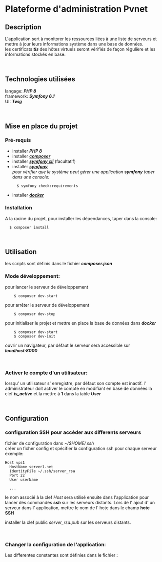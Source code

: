 # Plateforme d'administration Pvnet 

## Description 

  L'application sert à monitorer les ressources liées à une liste de serveurs et mettre à jour leurs informations système dans une base de données.   
 les certificats ***tls*** des  hôtes virtuels seront vérifiés de façon régulière  et les informations stockés en base.

  <br>

## Technologies utilisées 

langage: ***PHP 8***   
framework: ***Symfony 6.1***  
UI: ***Twig***

 <br>
 
## Mise en place du projet 

### Pré-requis
- installer ***PHP 8***
- installer [***composer***](https://getcomposer.org/)
- installer [***symfony cli***](https://symfony.com/download) (facultatif)
- installer [***symfony***](https://symfony.com/doc/current/setup.html)  
  *pour vérifier que le système peut gérer une application* ***symfony*** *taper dans une console:*
  ```bash
    $ symfony check:requirements
  ```
- installer [***docker***](https://docs.docker.com/get-docker/)

### Installation
  A la racine du projet, pour installer les dépendances, taper dans la console:
  ```
    $ composer install
  ```
  <br>

## Utilisation 
 
 les scripts sont définis dans le fichier ***composer.json***


### Mode développement:
pour lancer le serveur de développement  
``` 
    $ composer dev-start
```
pour arrêter le serveur de développement  
```
    $ composer dev-stop
```
pour initialiser le projet et mettre en place la base de données dans ***docker***   
```
    $ composer dev-start
    $ composer dev-init
```

ouvrir un navigateur, par défaut le serveur sera accessible sur ***localhost:8000***

<br>

###  Activer le compte d'un utilisateur: 
   lorsqu' un utilisateur s' enregistre, par défaut son compte est inactif.
   l' administrateur doit activer le compte en modifiant en base de données la clef ***is_active*** et la mettre à  **1** dans la table ***User***

<br>

## Configuration 


### configuration SSH pour accéder aux differents serveurs 
fichier de configuration dans *~/$HOME/.ssh*  
créer un ficher config et spécifier la configuration ssh pour chaque serveur  
exemple: 
```
Host vps1
  HostName server1.net
  IdentityFile ~/.ssh/server_rsa
  Port 22
  User userName

  ...
```
le nom associé à la clef *Host* sera utilisé ensuite dans l'application pour lancer des commandes ***ssh*** sur les serveurs distants. Lors de l' ajout d' un serveur dans l' application, mettre le nom de l' hote dans le champ **hote SSH**

installer la clef public *server_rsa.pub* sur les serveurs distants.

<br>

### Changer la configuration de l'application: 
Les differentes constantes sont définies dans le fichier : 

<br>

